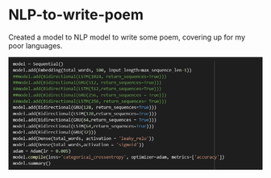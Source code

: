 # NLP-to-write-poem
Created a model to NLP model to write some poem, covering up for my poor languages. 

![model image](https://github.com/sanidhaya/NLP-to-write-poem/blob/main/Capture.PNG)
